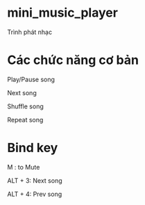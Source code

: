 # mini_music_player
Trình phát nhạc 


# Các chức năng cơ bản

Play/Pause song

Next song

Shuffle song

Repeat song

# Bind key
M : to Mute

ALT + 3: Next song

ALT + 4: Prev song
